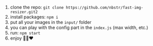 1. clone the repo: `git clone https://github.com/nbstr/fast-img-resizer.git2`
2. install packages: `npm i`
3. put all your images in the `input/` folder
4. you can play with the config part in the `index.js` (max width, etc.)
5. run: `npm start`
6. enjoy 🎉🚀❤️
